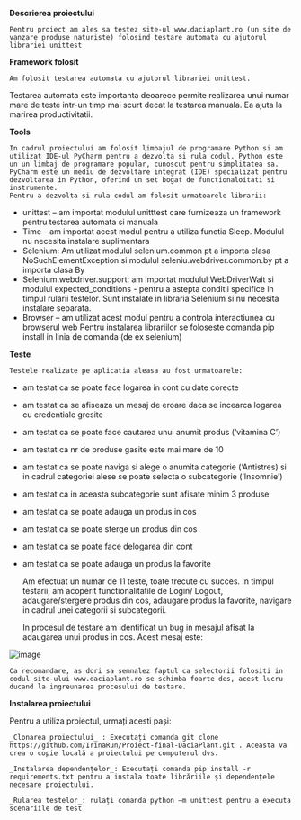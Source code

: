**Descrierea proiectului**

	Pentru proiect am ales sa testez site-ul www.daciaplant.ro (un site de vanzare produse naturiste) folosind testare automata cu ajutorul librariei unittest

**Framework folosit**

	Am folosit testarea automata cu ajutorul librariei unittest.
Testarea automata este importanta deoarece permite realizarea unui numar mare de teste intr-un timp mai scurt decat la testarea manuala. Ea ajuta la marirea productivitatii.

**Tools**

	In cadrul proiectului am folosit limbajul de programare Python si am utilizat IDE-ul PyCharm pentru a dezvolta si rula codul. Python este un un limbaj de programare popular, cunoscut pentru simplitatea sa. PyCharm este un mediu de dezvoltare integrat (IDE) specializat pentru dezvoltarea in Python, oferind un set bogat de functionaloitati si instrumente.
	Pentru a dezvolta si rula codul am folosit urmatoarele librarii:
- unittest – am importat modulul unitttest care furnizeaza un framework pentru testarea automata si manuala
- Time – am importat acest modul pentru a utiliza functia Sleep. Modulul nu necesita instalare suplimentara
- Selenium: Am utilizat modulul selenium.common pt a importa clasa NoSuchElementException si modulul seleniu.webdriver.common.by pt a importa clasa By
- Selenium.webdriver.support: am importat modulul WebDriverWait si modulul expected_conditions - pentru a astepta conditii specifice in timpul rularii testelor. Sunt instalate in libraria Selenium si nu necesita instalare separata.
- Browser – am utilizat acest modul pentru a controla interactiunea cu browserul web
Pentru instalarea librariilor se foloseste comanda pip install <nume-librarie> in linia de comanda (de ex selenium)

**Teste**

	Testele realizate pe aplicatia aleasa au fost urmatoarele:
- am testat ca se poate face logarea in cont cu date corecte
- am testat ca se afiseaza un mesaj de eroare daca se incearca logarea cu credentiale gresite
- am testat ca se poate face cautarea unui anumit produs (‘vitamina C’) 
- am testat  ca nr de produse gasite este mai mare de 10
- am testat ca se poate naviga si alege o anumita categorie (‘Antistres) si in cadrul categoriei alese se poate selecta o subcategorie (‘Insomnie’) 
- am testat ca in aceasta subcategorie sunt afisate minim 3 produse
- am testat ca se poate adauga un produs in cos
- am testat ca se poate sterge un produs din cos
- am testat ca se poate face delogarea din cont
- am testat ca se poate adauga un produs la favorite

	Am efectuat un numar de 11 teste, toate trecute cu succes. In timpul testarii, am acoperit functionalitatile de Login/ Logout, adaugare/stergere produs din cos, adaugare produs
la favorite, navigare in cadrul unei categorii si subcategorii. 

	In procesul de testare am identificat un bug in mesajul afisat la adaugarea unui produs in cos. Acest mesaj este:

![image](https://github.com/IrinaRun/Proiect-final-DaciaPlant/assets/153914775/2e910634-99fc-46aa-9219-0272382d221b)


	Ca recomandare, as dori sa semnalez faptul ca selectorii folositi in codul site-ului www.daciaplant.ro se schimba foarte des, acest lucru ducand la ingreunarea procesului de testare.

  **Instalarea proiectului**
  
  Pentru a utiliza proiectul, urmați acesti pași:
  
 	_Clonarea proiectului_ : Executați comanda git clone https://github.com/IrinaRun/Proiect-final-DaciaPlant.git . Aceasta va crea o copie locală a proiectului pe computerul dvs.
  
 	_Instalarea dependențelor_: Executați comanda pip install -r requirements.txt pentru a instala toate librăriile și dependențele necesare proiectului.
  
	_Rularea testelor_: rulați comanda python –m unittest pentru a executa scenariile de test



